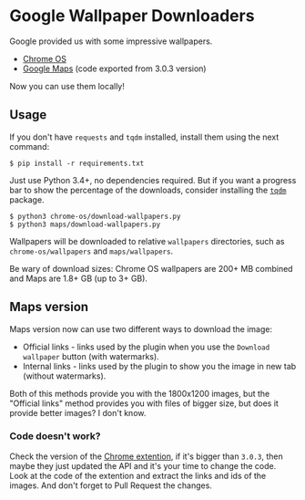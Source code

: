 # Google Wallpaper Downloaders

Google provided us with some impressive wallpapers.

* [Chrome OS][Chrome OS link]
* [Google Maps][Maps link] (code exported from 3.0.3 version)

Now you can use them locally!

## Usage

If you don't have `requests` and `tqdm` installed, install them using the next command:
```
$ pip install -r requirements.txt
```

Just use Python 3.4+, no dependencies required. But if you want a progress bar to show the percentage of the downloads, consider installing the [`tqdm`][tqdm link] package.

```
$ python3 chrome-os/download-wallpapers.py
$ python3 maps/download-wallpapers.py
```

Wallpapers will be downloaded to relative `wallpapers` directories,
such as `chrome-os/wallpapers` and `maps/wallpapers`.

Be wary of download sizes: Chrome OS wallpapers are 200+ MB combined and Maps are 1.8+ GB (up to 3+ GB).

## Maps version
Maps version now can use two different ways to download the image:
* Official links - links used by the plugin when you use the `Download wallpaper` button (with watermarks).
* Internal links - links used by the plugin to show you the image in new tab (without watermarks).

Both of this methods provide you with the 1800x1200 images, but the "Official links" method provides you with files of bigger size, but does it provide better images? I don't know.

### Code doesn't work?
Check the version of the [Chrome extention][Maps link], if it's bigger than `3.0.3`, then maybe they just updated the API and it's your time to change the code. Look at the code of the extention and extract the links and ids of the images. And don't forget to Pull Request the changes.

[Chrome OS link]: https://chrome.google.com/webstore/detail/chrome-os-wallpapers/dkfibabkihblcenahmcdmfepojcejoan
[Maps link]: https://chrome.google.com/webstore/detail/earth-view-from-google-ma/bhloflhklmhfpedakmangadcdofhnnoh
[tqdm link]: https://github.com/tqdm/tqdm
